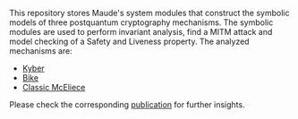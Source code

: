 This repository stores Maude's system modules that construct the symbolic models of three postquantum cryptography mechanisms. The symbolic modules are used to perform invariant analysis, find a MITM attack and model checking of a Safety and Liveness property. The analyzed mechanisms are:

- [Kyber](https://pq-crystals.org/kyber/)
- [Bike](https://bikesuite.org/)
- [Classic McEliece](https://classic.mceliece.org/)

Please check the corresponding [publication](https://ceur-ws.org/Vol-3280/paper3.pdf) for further insights.
